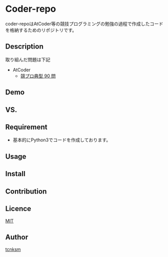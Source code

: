 Coder-repo
====

coder-repoはAtCoder等の競技プログラミングの勉強の過程で作成したコードを格納するためのリポジトリです。

## Description
取り組んだ問題は下記
- AtCoder
  - [競プロ典型 90 問](https://atcoder.jp/contests/typical90)

## Demo

## VS. 

## Requirement
- 基本的にPython3でコードを作成しております。

## Usage

## Install

## Contribution

## Licence

[MIT](https://github.com/tcnksm/tool/blob/master/LICENCE)

## Author

[tcnksm](https://github.com/tcnksm)
